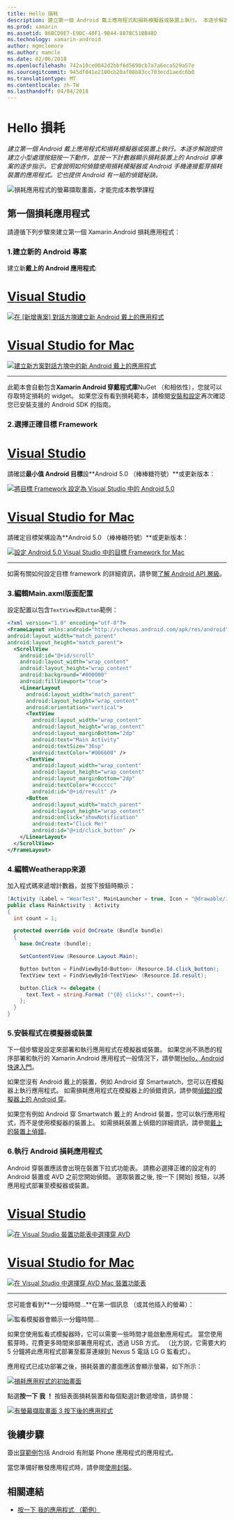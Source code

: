 ```yaml
---
title: Hello 損耗
description: 建立第一個 Android 戴上應用程式和損耗模擬器或裝置上執行。 本逐步解說提供建立小型處理按鈕按一下動作，並按一下計數器顯示損耗裝置上的 Android 穿專案的逐步指示。 它會說明如何偵錯使用損耗模擬器或 Android 手機連接藍芽損耗裝置的應用程式。 它也提供 Android 有一組的偵錯秘訣。
ms.prod: xamarin
ms.assetid: 86BCD0E7-E9DC-40F1-9B44-887BC51BB48D
ms.technology: xamarin-android
author: mgmclemore
ms.author: mamcle
ms.date: 02/06/2018
ms.openlocfilehash: 742a10ce0042d2bbf6d5690cb7a7a6eca529a57e
ms.sourcegitcommit: 945df041e2180cb20af08b83cc703ecd1aedc6b0
ms.translationtype: MT
ms.contentlocale: zh-TW
ms.lasthandoff: 04/04/2018
---
```

# <a name="hello-wear"></a>Hello 損耗

_建立第一個 Android 戴上應用程式和損耗模擬器或裝置上執行。本逐步解說提供建立小型處理按鈕按一下動作，並按一下計數器顯示損耗裝置上的 Android 穿專案的逐步指示。它會說明如何偵錯使用損耗模擬器或 Android 手機連接藍芽損耗裝置的應用程式。它也提供 Android 有一組的偵錯秘訣。_

![損耗應用程式的螢幕擷取畫面，才能完成本教學課程](hello-wear-images/example.png)

## <a name="your-first-wear-app"></a>第一個損耗應用程式

請遵循下列步驟來建立第一個 Xamarin.Android 損耗應用程式：

### <a name="1-create-a-new-android-project"></a>1.建立新的 Android 專案

建立新**戴上的 Android 應用程式**:

# <a name="visual-studiotabvswin"></a>[Visual Studio](#tab/vswin)

[![在 [新增專案] 對話方塊建立新 Android 戴上的應用程式](hello-wear-images/vs/new-solution-sml.png)](hello-wear-images/vs/new-solution.png#lightbox)

# <a name="visual-studio-for-mactabvsmac"></a>[Visual Studio for Mac](#tab/vsmac)

[![建立新方案對話方塊中的新 Android 戴上的應用程式](hello-wear-images/xs/new-solution-sml.png)](hello-wear-images/xs/new-solution.png#lightbox)

-----


此範本會自動包含**Xamarin Android 穿戴程式庫**NuGet （和相依性），您就可以存取特定損耗的 widget。 如果您沒有看到損耗範本，請檢閱[安裝和設定](~/android/wear/get-started/installation.md)再次確認您已安裝支援的 Android SDK 的指南。 

### <a name="2-choose-the-correct-target-framework"></a>2.選擇正確**目標 Framework**

# <a name="visual-studiotabvswin"></a>[Visual Studio](#tab/vswin)

請確認**最小值 Android 目標**設**Android 5.0 （棒棒糖符號）**或更新版本： 

[![將目標 Framework 設定為 Visual Studio 中的 Android 5.0](hello-wear-images/vs/target-framework-sml.png)](hello-wear-images/vs/target-framework.png#lightbox)

# <a name="visual-studio-for-mactabvsmac"></a>[Visual Studio for Mac](#tab/vsmac)

請確定目標架構設為**Android 5.0 （棒棒糖符號）**或更新版本：

[![設定 Android 5.0 Visual Studio 中的目標 Framework for Mac](hello-wear-images/xs/target-framework-sml.png)](hello-wear-images/xs/target-framework.png#lightbox)

-----

如需有關如何設定目標 framework 的詳細資訊，請參閱[了解 Android API 層級](~/android/app-fundamentals/android-api-levels.md)。


### <a name="3-edit-the-mainaxml-layout"></a>3.編輯**Main.axml**版面配置

設定配置以包含`TextView`和`Button`範例： 

```xml
<?xml version="1.0" encoding="utf-8"?>
<FrameLayout xmlns:android="http://schemas.android.com/apk/res/android"
android:layout_width="match_parent"
android:layout_height="match_parent">
  <ScrollView
    android:id="@+id/scroll"
    android:layout_width="wrap_content"
    android:layout_height="wrap_content"
    android:background="#000000"
    android:fillViewport="true">
    <LinearLayout
      android:layout_width="match_parent"
      android:layout_height="wrap_content"
      android:orientation="vertical">
      <TextView
        android:layout_width="wrap_content"
        android:layout_height="wrap_content"
        android:layout_marginBottom="2dp"
        android:text="Main Activity"
        android:textSize="36sp"
        android:textColor="#006600" />
      <TextView
        android:layout_width="wrap_content"
        android:layout_height="wrap_content"
        android:layout_marginBottom="2dp"
        android:textColor="#cccccc"
        android:id="@+id/result" />
      <Button
        android:layout_width="match_parent"
        android:layout_height="wrap_content"
        android:onClick="showNotification"
        android:text="Click Me!"
        android:id="@+id/click_button" />
    </LinearLayout>
  </ScrollView>
</FrameLayout>
```

### <a name="4-edit-the-mainactivitycs-source"></a>4.編輯**Weatherapp**來源

加入程式碼來遞增計數器，並按下按鈕時顯示： 

```csharp
[Activity (Label = "WearTest", MainLauncher = true, Icon = "@drawable/icon")]
public class MainActivity : Activity
{
  int count = 1;

  protected override void OnCreate (Bundle bundle)
  {
    base.OnCreate (bundle);

    SetContentView (Resource.Layout.Main);

    Button button = FindViewById<Button> (Resource.Id.click_button);
    TextView text = FindViewById<TextView> (Resource.Id.result);

    button.Click += delegate {
      text.Text = string.Format ("{0} clicks!", count++);
    };
  }
}
```

### <a name="5-setup-an-emulator-or-device"></a>5.安裝程式在模擬器或裝置

下一個步驟是設定來部署和執行應用程式在模擬器或裝置。 如果您尚不熟悉的程序部署和執行的 Xamarin.Android 應用程式一般情況下，請參閱[Hello，Android 快速入門](~/android/get-started/hello-android/hello-android-quickstart.md)。

如果您沒有 Android 戴上的裝置，例如 Android 穿 Smartwatch，您可以在模擬器上執行應用程式。 如需損耗應用程式在模擬器上的偵錯資訊，請參閱[偵錯的模擬器上的 Android 穿](~/android/wear/deploy-test/debug-on-emulator.md)。

如果您有例如 Android 穿 Smartwatch 戴上的 Android 裝置，您可以執行應用程式，而不是使用模擬器的裝置上。 如需損耗裝置上偵錯的詳細資訊，請參閱[戴上的裝置上偵錯](~/android/wear/deploy-test/debug-on-device.md)。


### <a name="6-run-the-android-wear-app"></a>6.執行 Android 損耗應用程式

Android 穿裝置應該會出現在裝置下拉式功能表。 請務必選擇正確的設定有的 Android 裝置或 AVD 之前您開始偵錯。 選取裝置之後, 按一下 [開始] 按鈕，以將應用程式部署至模擬器或裝置。

# <a name="visual-studiotabvswin"></a>[Visual Studio](#tab/vswin)

[![在 Visual Studio 裝置功能表中選擇穿 AVD](hello-wear-images/vs/choose-wear-sim.png)](hello-wear-images/vs/choose-wear-sim.png#lightbox)

# <a name="visual-studio-for-mactabvsmac"></a>[Visual Studio for Mac](#tab/vsmac)

[![在 Visual Studio 中選擇穿 AVD Mac 裝置功能表](hello-wear-images/xs/choose-wear-sim.png)](hello-wear-images/xs/choose-wear-sim.png#lightbox)

-----

您可能會看到**一分鐘時間...**在第一個訊息 （或其他插入的螢幕）： 

![監看模擬器會顯示一分鐘時間...](hello-wear-images/please-wait.png)

如果您使用監看式模擬器時，它可以需要一些時間才能啟動應用程式。 當您使用藍芽時，花費更多時間來部署應用程式，透過 USB 方式。 （比方說，它需要大約 5 分鐘將此應用程式部署至藍芽連線到 Nexus 5 電話 LG G 監看式）。

應用程式已成功部署之後，損耗裝置的畫面應該會顯示螢幕，如下所示：

[![損耗應用程式的初始畫面](hello-wear-images/mainactivity-screen.png)](hello-wear-images/mainactivity-screen.png#lightbox)

點選**按一下 我 ！** 按鈕表面損耗裝置和每個點選計數遞增值，請參閱：

[![有螢幕擷取畫面 3 按下後的應用程式](hello-wear-images/mainactivity-counts.png)](hello-wear-images/mainactivity-counts.png#lightbox)


## <a name="next-steps"></a>後續步驟

簽出[穿範例](https://developer.xamarin.com/samples/android/Android%20Wear/)包括 Android 有附屬 Phone 應用程式的應用程式。

當您準備好散發應用程式時，請參閱[使用封裝](~/android/wear/deploy-test/packaging.md)。


## <a name="related-links"></a>相關連結

- [按一下 我的應用程式 （範例）](https://developer.xamarin.com/samples/monodroid/wear/WearTest/)
